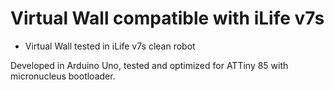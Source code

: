 #  Virtual Wall compatible with iLife v7s

- Virtual Wall tested in iLife v7s clean robot

Developed in Arduino Uno, tested and optimized for ATTiny 85 with micronucleus bootloader.

